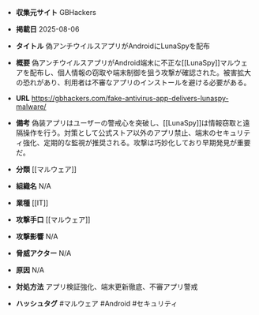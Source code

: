 - **収集元サイト**
GBHackers

- **掲載日**
2025-08-06

- **タイトル**
偽アンチウイルスアプリがAndroidにLunaSpyを配布

- **概要**
偽アンチウイルスアプリがAndroid端末に不正な[[LunaSpy]]マルウェアを配布し、個人情報の窃取や端末制御を狙う攻撃が確認された。被害拡大の恐れがあり、利用者は不審なアプリのインストールを避ける必要がある。

- **URL**
https://gbhackers.com/fake-antivirus-app-delivers-lunaspy-malware/

- **備考**
偽装アプリはユーザーの警戒心を突破し、[[LunaSpy]]は情報窃取と遠隔操作を行う。対策として公式ストア以外のアプリ禁止、端末のセキュリティ強化、定期的な監視が推奨される。攻撃は巧妙化しており早期発見が重要だ。

- **分類**
[[マルウェア]]

- **組織名**
N/A

- **業種**
[[IT]]

- **攻撃手口**
[[マルウェア]]

- **攻撃影響**
N/A

- **脅威アクター**
N/A

- **原因**
N/A

- **対処方法**
アプリ検証強化、端末更新徹底、不審アプリ警戒

- **ハッシュタグ**
#マルウェア #Android #セキュリティ
